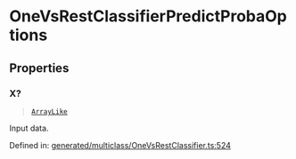 # OneVsRestClassifierPredictProbaOptions

## Properties

### X?

> [`ArrayLike`](../types/ArrayLike.md)

Input data.

Defined in:  [generated/multiclass/OneVsRestClassifier.ts:524](https://github.com/transitive-bullshit/scikit-learn-ts/blob/92ab806/packages/sklearn/src/generated/multiclass/OneVsRestClassifier.ts#L524)
